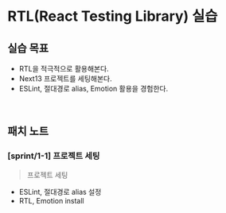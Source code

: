 # RTL(React Testing Library) 실습

## 실습 목표

- RTL을 적극적으로 활용해본다.
- Next13 프로젝트를 세팅해본다. 
- ESLint, 절대경로 alias, Emotion 활용을 경험한다.

<br>

## 패치 노트

### [sprint/1-1] 프로젝트 세팅

> 프로젝트 세팅

- ESLint, 절대경로 alias 설정
- RTL, Emotion install 
